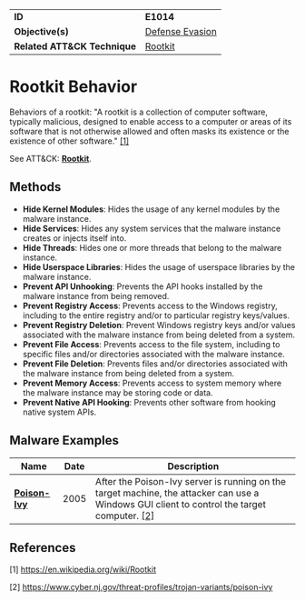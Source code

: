 |||
|---------|------------------------|
|**ID**|**E1014**|
|**Objective(s)**| [Defense Evasion](../defense-evasion)|
|**Related ATT&CK Technique**|[Rootkit](https://attack.mitre.org/techniques/T1014)|


Rootkit Behavior
================
Behaviors of a rootkit: "A rootkit is a collection of computer software, typically malicious, designed to enable access to a computer or areas of its software that is not otherwise allowed and often masks its existence or the existence of other software." [[1]](#1)

See ATT&CK: [**Rootkit**](https://attack.mitre.org/techniques/T1014).

Methods
------- 
* **Hide Kernel Modules**: Hides the usage of any kernel modules by the malware instance.
* **Hide Services**: Hides any system services that the malware instance creates or injects itself into.
* **Hide Threads**: Hides one or more threads that belong to the malware instance. 
* **Hide Userspace Libraries**: Hides the usage of userspace libraries by the malware instance.
* **Prevent API Unhooking**: Prevents the API hooks installed by the malware instance from being removed.
* **Prevent Registry Access**: Prevents access to the Windows registry, including to the entire registry and/or to particular registry keys/values.
* **Prevent Registry Deletion**: Prevent Windows registry keys and/or values associated with the malware instance from being deleted from a system. 
* **Prevent File Access**: Prevents access to the file system, including to specific files and/or directories associated with the malware instance. 
* **Prevent File Deletion**: Prevents files and/or directories associated with the malware instance from being deleted from a system.
* **Prevent Memory Access**: Prevents access to system memory where the malware instance may be storing code or data.
* **Prevent Native API Hooking**: Prevents other software from hooking native system APIs.

Malware Examples
----------------
|Name|Date|Description|
|-----------------------------|--------|-----------------------------|
|[**Poison-Ivy**](../xample-malware/poison-ivy.md)|2005|After the Poison-Ivy server is running on the target machine, the attacker can use a Windows GUI client to control the target computer. [[2]](#2)|

References
----------
<a name="1">[1]</a> https://en.wikipedia.org/wiki/Rootkit

<a name="2">[2]</a> https://www.cyber.nj.gov/threat-profiles/trojan-variants/poison-ivy
